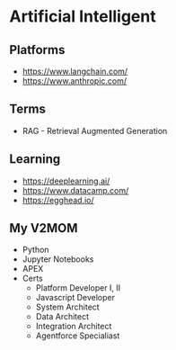 # Artificial Intelligent 

## Platforms 
- https://www.langchain.com/
- https://www.anthropic.com/

## Terms 
- RAG - Retrieval Augmented Generation

## Learning 
- https://deeplearning.ai/
- https://www.datacamp.com/
- https://egghead.io/

## My V2MOM 
- Python
-   Jupyter Notebooks
- APEX
- Certs
  - Platform Developer I, II
  - Javascript Developer
  - System Architect
  - Data Architect
  - Integration Architect
  - Agentforce Specialiast
